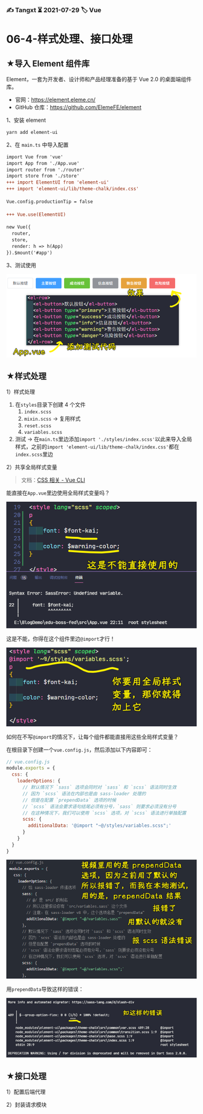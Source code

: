 ### ✍️ Tangxt ⏳ 2021-07-29 🏷️ Vue

# 06-4-样式处理、接口处理

## ★导入 Element 组件库

Element，⼀套为开发者、设计师和产品经理准备的基于 Vue 2.0 的桌⾯端组件库。

- 官⽹：<https://element.eleme.cn/>
- GitHub 仓库：<https://github.com/ElemeFE/element>

1、安装 element

``` bash
yarn add element-ui
```

2、在 `main.ts` 中导⼊配置

``` diff
import Vue from 'vue'
import App from './App.vue'
import router from './router'
import store from './store'
+++ import ElementUI from 'element-ui'
+++ import 'element-ui/lib/theme-chalk/index.css'

Vue.config.productionTip = false

+++ Vue.use(ElementUI)

new Vue({
  router,
  store,
  render: h => h(App)
}).$mount('#app')
```

3、测试使用

![测试使用](assets/img/2021-07-31-19-54-43.png)

## ★样式处理

1）样式处理

1. 在`styles`目录下创建 4 个文件
   1. `index.scss`
   2. `mixin.scss` -> 复用样式
   3. `reset.scss`
   4. `variables.scss`
2. 测试 -> 在`main.ts`里边添加`import './styles/index.scss'`以此来导入全局样式，之前的`import 'element-ui/lib/theme-chalk/index.css'`都在`index.scss`里边

2）共享全局样式变量

> 文档：[CSS 相关 - Vue CLI](https://cli.vuejs.org/zh/guide/css.html#%E5%90%91%E9%A2%84%E5%A4%84%E7%90%86%E5%99%A8-loader-%E4%BC%A0%E9%80%92%E9%80%89%E9%A1%B9)

能直接在`App.vue`里边使用全局样式变量吗？

![全局变量](assets/img/2021-08-01-00-34-24.png)

这是不能，你得在这个组件里边`@import`才行！

![@import](assets/img/2021-08-01-00-38-42.png)

如何在不写`@import`的情况下，让每个组件都能直接用这些全局样式变量？

在根目录下创建一个`vue.config.js`，然后添加以下内容即可：

``` js
// vue.config.js
module.exports = {
  css: {
    loaderOptions: {
      // 默认情况下 `sass` 选项会同时对 `sass` 和 `scss` 语法同时生效
      // 因为 `scss` 语法在内部也是由 sass-loader 处理的
      // 但是在配置 `prependData` 选项的时候
      // `scss` 语法会要求语句结尾必须有分号，`sass` 则要求必须没有分号
      // 在这种情况下，我们可以使用 `scss` 选项，对 `scss` 语法进行单独配置
      scss: {
        additionalData: '@import "~@/styles/variables.scss";'
      }
    }
  }
}
```

![vue.config.js](assets/img/2021-08-01-00-50-01.png)

用`prependData`导致这样的错误：

![error](assets/img/2021-08-01-00-52-26.png)

## ★接口处理

1）配置后端代理

2）封装请求模块

